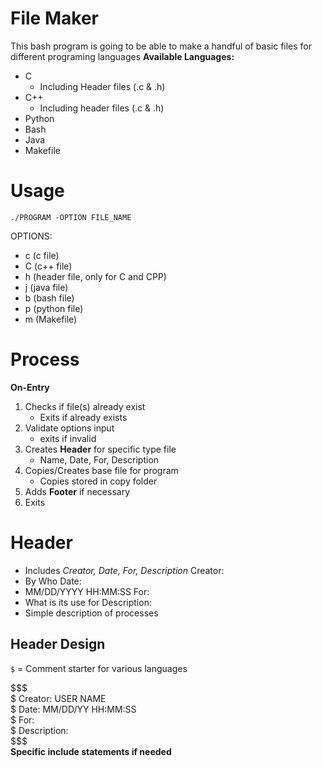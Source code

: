 # File Maker
This bash program is going to be able to make a handful of basic files for different programing languages
**Available Languages:**
- C
   - Including Header files (.c & .h)
- C++
   - Including header files (.c & .h)
- Python 
- Bash
- Java
- Makefile

# Usage
`./PROGRAM -OPTION FILE_NAME`

OPTIONS:
- c (c file)
- C (c++ file)
- h (header file, only for C and CPP)
- j (java file)
- b (bash file)
- p (python file)
- m (Makefile) 

# Process
**On-Entry**
1. Checks if file(s) already exist
   - Exits if already exists
2. Validate options input
   - exits if invalid
3. Creates **Header** for specific type file
   - Name, Date, For, Description
4. Copies/Creates base file for program
   - Copies stored in copy folder
5. Adds **Footer** if necessary
6. Exits

# Header
- Includes *Creator, Date, For, Description* 
Creator:
- By Who
Date: 
- MM/DD/YYYY HH:MM:SS
For: 
- What is its use for
Description: 
- Simple description of processes

## Header Design
`$` = Comment starter for various languages

$$$ \
$ Creator: USER NAME \
$ Date: MM/DD/YY HH:MM:SS \
$ For: \
$ Description: \
$$$ \
**Specific include statements if needed**
